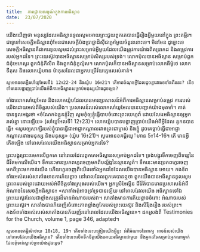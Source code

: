```yaml
---
title:  ការផ្តោតអារម្មណ៍ក្នុងការអធិស្ឋាន
date:  23/07/2020
---
```


យើងឃើញថា មនុស្សដែលអធិស្ឋានទូលសូមអោយព្រះជួយពួកគេបានធ្វើរឿងអ្វីមួយនៅក្នុង ព្រះគម្ពីរ។ ជាទូទៅសេចក្តីអធិស្ឋានពុំមែនជាសេចក្តីប៉ងប្រាថ្នាដ៏ស៊ីជម្រៅមួយចំនួននោះទេ។ មិនមែន ដូច្នោះទេ សេចក្តីអធិស្ឋានគឺជាការទូលសូមដល់ព្រះសម្រាប់អ្វីមួយដែលយើងត្រូវការយ៉ាងពិតប្រាកដ និងតម្រូវការរបស់អ្នកដទៃ។ ព្រះយេស៊ូវបានអធិស្ឋានសម្រាប់សិស្សរបស់ទ្រង់។ លោកប៉ុលបានអធិស្ឋាន សម្រាប់ពួកជំនុំអេភេសូរ ពួកជំនុំភីលីព និងពួកជំនុំកូល៉ុស។ លោកប៉ុលក៏បានអធិស្ឋានសម្រាប់លោកធីម៉ូថេ លោកទីតុស និងលោកយ៉ូហាន ម៉ាកុសដែលជាអ្នកបម្រើវ័យក្មេងរបស់គាត់។

`សូមអានខគម្ពីរសាំយូអែលទី1 12៖22-24 និងយ៉ូប 16៖21។ តើមានចំណុចអ្វីដែលដូចគ្នារវាងខទាំងពីរនេះ? តើខទាំងនេះបង្ហាញប្រាប់យើងអំពីការអធិស្ឋានសម្រាប់មនុស្សយ៉ាងដូចម្តេច?`

ទាំងលោកសាំយូអែល និងលោកយ៉ូបដែលបានមានប្រសាសន៍អំពីការអធិស្ឋានសម្រាប់តម្រូវ ការរបស់យើងដោយអស់ពីចិត្តរបស់យើង។ ប្រសាសន៍របស់លោកសាំយូអែលបានបញ្ជាក់យ៉ាងមុតមាំ។ គាត់បានទូលអង្វរថា «ចំណែកឯខ្លួនខ្ញុំវិញ សូមកុំឲ្យខ្ញុំធ្វើបាបចំពោះព្រះយេហូវ៉ា ដោយលែងអធិស្ឋានឲ្យអ្នករាល់គ្នា នោះឡើយ» (សាំយូអែលទី1 12៖23)។ លោកយ៉ូបបានបង្ហាញប្រាប់យើងអំពីអ្វីដែល គូកនបានធ្វើ៖ «សូមឲ្យសាក្សីរបស់ខ្ញុំបានធ្វើជាអាជ្ញាកណ្ដាលរវាងព្រះជាម្ចាស់ និងខ្ញុំ ដូចគេធ្លាប់ធ្វើជាអាជ្ញាកណ្ដាលរវាងមនុស្ស និងមនុស្ស» (យ៉ូប 16៖21)។ សូមអានខគម្ពីរយូ៉ហាន 5៖14-16។ តើ មានអ្វីកើតឡើង នៅពេលដែលយើងអធិស្ឋានសម្រាប់អ្នកដទៃ?

ព្រះបង្អុរព្រះពរមកលើពួកគេ នៅពេលដែលពួកគេអធិស្ឋានសម្រាប់អ្នកដទៃ។ ទ្រង់បង្អុរទឹកចេញពីទន្លេនៃជីវិតមកលើយើង។ ទឹកនេះមានប្រភពហូរចេញមកពីបល្ល័ង្កនៃស្ថានសួគ៌។ ទឹកនេះមានប្រភពហូរចេញមកពីព្រះមកកាន់យើង ហើយហូរចេញពីយើងទៅឯអ្នកដទៃដែលយើងបានអធិស្ឋាន អោយ។ កងទ័ពទាំងអស់របស់សាតាំងមានការភ័យខ្លាច នៅពេលដែលពួកគេបានឮថា ពួកយើងបានអធិស្ឋានទូលសូមព្រះពររបស់ព្រះដោយអស់អំពីចិត្តទាំងស្រុងរបស់យើង។ អ្នកស្រីអែល្លិន ជីវ៉ៃត៍បានមានប្រសាសន៍អំពីអំណាចនៃសេចក្តីអធិស្ឋាន៖ «សាតាំងពុំអាចទ្រាំទ្របានឡើយ នៅពេលដែលយើង អធិស្ឋានទៅឯព្រះយេស៊ូវដែលជាខ្មាំងសត្រូវដ៏មានអំណាចរបស់វា។ សាតាំងមានការភ័យខ្លាចចំពោះ អំណាចរបស់ព្រះយេស៊ូវ។ សាតាំងបានភ័យញ័រចំពោះភាពខ្លាំងពូកែរបស់ព្រះយេស៊ូវ និងសិរីរុងរឿង របស់ព្រះ។ កងទ័ពទាំងអស់របស់សាតាំងបានភ័យញ័រនៅពេលដែលយើងអធិស្ឋាន»។ ដកស្រង់ពី Testimonies for the Church, volume 1, page 346, adapted។

`សូមអានខគម្ពីរម៉ាថាយ 18៖18, 19។ តើខទាំងនេះបង្រៀនយើងអ្វីខ្លះ អំពីអំណាចនៃពាក្យ ពេចន៍របស់យើង នៅពេលដែលយើងអធិស្ឋាន? តើខទាំងនេះលើកទឹកចិត្តយើងអោយអធិស្ឋានជាមួយ នឹងអ្នកដទៃសម្រាប់អ្នកណាម្នាក់ដែលពុំទាន់ស្គាល់ព្រះយ៉ាងដូចម្តេច?`